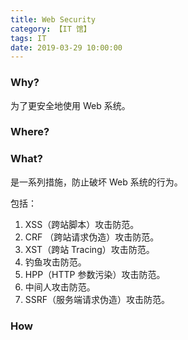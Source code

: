 ```yaml
---
title: Web Security
category: 【IT 馆】
tags: IT
date: 2019-03-29 10:00:00
---
```


### Why?

为了更安全地使用 Web 系统。

### Where?

### What?

是一系列措施，防止破坏 Web 系统的行为。

包括：

1. XSS（跨站脚本）攻击防范。
2. CRF （跨站请求伪造）攻击防范。
3. XST（跨站 Tracing）攻击防范。
4. 钓鱼攻击防范。
5. HPP（HTTP 参数污染）攻击防范。
6. 中间人攻击防范。
7. SSRF（服务端请求伪造）攻击防范。

### How




<!-- more -->